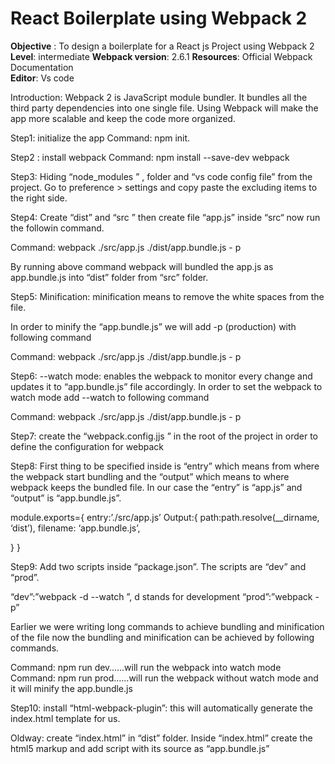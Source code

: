  
# React Boilerplate using Webpack 2 
<strong>Objective</strong> : To design a boilerplate for a React js Project using Webpack 2<br/>
<strong>Level</strong>: intermediate 
<strong>Webpack version</strong>: 2.6.1
<strong>Resources</strong>: Official Webpack Documentation  
<strong>Editor</strong>: Vs code
 
 
Introduction: Webpack 2 is JavaScript  module bundler. It bundles all the third party dependencies into one single file. Using Webpack will make the app more scalable and keep the code more organized. 
 
Step1: initialize the app
Command: npm init.
 
Step2 : install webpack 
Command: npm install --save-dev webpack
 
Step3: Hiding “node_modules ” , folder  and “vs code config file” from the project. Go to preference > settings and  copy paste the excluding items to the right side.
 
Step4: Create “dist” and “src ” then create file “app.js” inside “src“ now run the followin command.
 
Command: webpack ./src/app.js ./dist/app.bundle.js - p 
 
By running above command webpack will bundled the app.js as app.bundle.js into “dist” folder from “src” folder.
 
Step5: Minification: minification means to remove the white spaces from the file.
 
In order to minify the “app.bundle.js” we will add -p (production) with following command
 
Command: webpack ./src/app.js ./dist/app.bundle.js - p 
 
Step6: --watch mode: enables the webpack to monitor every change and updates it to “app.bundle.js” file  accordingly.
 In order to set the webpack to watch mode add --watch to following command
 
Command: webpack ./src/app.js ./dist/app.bundle.js - p 
 
Step7: create the “webpack.config.jjs ” in the root of the project in order to define the configuration for webpack
 
Step8: First thing to be specified inside is “entry” which means from where the webpack start bundling and the “output” which means to where webpack keeps the bundled file. In our case the “entry” is “app.js” and “output” is “app.bundle.js”.
 
module.exports={
entry:’./src/app.js’
Output:{
path:path.resolve(__dirname, ‘dist’),
filename: ‘app.bundle.js’,
 
} 
}
 
Step9: Add two scripts inside “package.json”. The scripts are “dev” and “prod”.
 
“dev”:”webpack -d --watch ”, d stands for development
“prod”:”webpack -p”
 
Earlier we were writing long commands to achieve bundling and minification of the file now the bundling and minification can be achieved by following commands.
 
Command:  npm run dev…...will run the webpack into watch mode  
Command:  npm run prod…...will run the webpack without watch mode and it will minify the app.bundle.js
 
 
 
 
Step10: install “html-webpack-plugin”: this will automatically generate the index.html template for us.
 
 
Oldway: create “index.html” in “dist” folder. Inside “index.html” create the html5 markup and add script with its source as “app.bundle.js”
 
<!DOCTYPE html>
<html>
  <head>
    <meta http-equiv="Content-type" content="text/html; charset=utf-8"/>
    <title>My Project</title>
  </head>
  <body>
    <div id='root'></div>
      <script type="text/javascript" src="app.bundle.js></script>
  </body>
</html>
 
New way: the html plugin is now generated through html-webpack plugin
Command: npm install --save -dev html webpack plugin 
And then configure it inside the wepack.config.js
When you will run the app the index.html will be generated
 
The configuration of the html-webpack-plugin
 
1st: Import it to webpack.config.js
const HtmlWebpackPlugin = require('html-webpack-plugin');
 
2nd: place it into plugins section 
 
plugins: [
 
        new HtmlWebpackPlugin({
            title: 'Webpack2 Learning',
            minify: {
                collapseWhitespace: true
            },
            hash: true,
            template: './public/index.html'
        }),
    ]
 
Webpack 2 style, css, sass-loader
 
Loaders: Loaders allows to preprocess files as you load them. They also transform files from different lnguages.
To include css files we need “css-loader”
 
 
Step 11: install css-loader
Command: npm install --save -dev css-loader
 
After installing “css-loader ” and configuring it in “webpack.config.js” create “app.css” inside the “src” folder and  create some styles inside “app.css” finally import it to “app.js” 
Now if we run the project in the browser the project will run successfully, however the styles will not be visible. In order to solve this problem we nee style loader.
 
 
Step 12: install “style-loader” 
Command: npm install --save-dev style-loader
After installing style-loader, configure it to “webpack.config.js”
Now if you run the app the styles would be visible.
 
Step 13: install sass-loader and node-sass to handle css in sass.
Command: npm install --save-dev sass-loader node-sass
After convert the app.css to app.scss
 
Step 14: install “ExtractTextPlugin” in order bundle styles into one single file and export it to dist folder.
Currently the styles ar inline.
Command: npm install --save-dev extract-text-webpack-plugin
After installing the plugin, import it to “webpack.config.js” as follow,
 
const ExtractTextPlugin = require('extract-text-webpack-plugin');
 
After importing it, update the plugins section inside “webpack.config.js” with following code.
new ExtractTextPlugin({
            filename: 'style.css',
            disable: !isProd,
            allChunks: true
        }),
 
Step 15: install webpack dev server
command : npm install --save-dev webpack-dev-server
Update package.json: “dev”:”webpack-dev-server”
Webpack Dev Server: It provides the live reloading. It reloads the page every time the changes are made.
Configure the webpack dev server inside “webpack.config.js” as follow
devServer: {
        contentBase: path.join(__dirname, 'dist'),
        compress: true,
        hot: true,
        open: true
    },
 
The main difference between Webpack and Webpack Dev Server is that in Webpack renders and writes the files directly on the disk whereas in Webpack Dev Server the files are served from memory.
 
Step 16: install React, ReactDOM and all necessary babel needed to load javascript also add HMR.
Command: npm install --save react react-dom
Command: npm install --save-dev babel-cli babel-loader babel-core babel-preset-es2015 babel-preset-react
Command: npm install --save react-hot-loader
After installing the above packages create the file “index.js” in the “src” folder and write the following code inside the file   
 
import React from 'react';
import ReactDOM from 'react-dom';
import App from './app';
import { AppContainer } from 'react-hot-loader';
// AppContainer is a necessary wrapper component for HMR
 
 
const render=(Component)=>{
    ReactDOM.render(
        <AppContainer>
            <Component />
        </AppContainer>,
        document.getElementById('root')
    )
};
 
render(App);
 
// Hot Module Replacement API
 
if(module.hot){
    module.hot.accept('./app',()=>{
        render(App)
    });
}
 
 
 
After that update the “app.js” as follow
import css from './app.scss';
import React, { Component } from 'react';
class App extends Component {
    render() {
        return (
            <div>
                <h1>Hello from me....</h1>
            </div>
        );
    }
}
export default App;
After that change the entry point in “webpack.config.js” from app.js to index.js
After that create the “.babelrc” file on the root  to transpile the jsx and handle the hmr, update the file with following code.
{
    "presets": [
        [ "es2015",{"modules": false}],
// webpack understands the native import syntax, and uses it for tree shaking
        "react"
        // Transpile React components to JavaScript
    ],
    "plugins": [
        "react-hot-loader/babel"
        // Enables React code to work with HMR.
    ]
}
 
After that update the devServer module inside “webpack.config.js” with  hot :true this entry will enable the HMR(hot module replacement).
 
After that import webpack inside “webpack.config.js”
const webpack = require('webpack');
 
After that add two plugins inside the plugins section of “webpack.config.js”
 
new webpack.HotModuleReplacementPlugin(),
new webpack.NamedModulesPlugin(),
 
After that update the entry and output module inside “webpack.config.js” as follow
entry: [
        'react-hot-loader/patch',
        // activate HMR for React
        'webpack-dev-server/client?http://localhost:8080',
        // bundle the client for webpack-dev-server
        // and connect to the provided endpoint
        'webpack/hot/only-dev-server',
        // bundle the client for hot reloading
        // only- means to only hot reload for successful updates
        './src/index.js'
        // the entry point of our app
    ],
    output: {
        path: path.resolve(__dirname, 'dist'),
        filename: 'bundle.js',
        publicPath: '/'
    },
 
 After that update the plugins section with 
 
 
Step 17: Setting up production and development environment so that we can use ”extract-text-webpack-plugin” in production mode and and HMR in development mode. We are doing this because ”extract-text-webpack-plugin” does not work with HMR.
 
 
Since we are using windows therefore we have to install
Command: npm install --save-dev cross-env
 
Now let’s make some changes in “package.json” scripts as follow
 "scripts": {
    "dev": "webpack-dev-server",
    "prod": "npm run clean && cross-env NODE_ENV=production webpack -p",
    "clean": "rm -rf ./dist"
  },
 
After that we will make some changes inside “webpack.config.js” file as follow 
 
 
const isProd = process.env.NODE_ENV === 'production' // this will return true or false
const cssDev = ['style-loader', 'css-loader', 'sass-loader'];
const cssProd = ExtractTextPlugin.extract({
    fallback: 'style-loader',
    use: ['css-loader', 'sass-loader'],
    publicPath: '/dist'
 
})
 
const cssConfig = isProd ? cssProd : cssDev;
 
 
Pass the “cssConfig” inside the loaders module.
Now if we are in development mode the HMR will be functional and in production mode the ”extract-text-webpack-plugin” will be functional.
 
 
Step 18: Adding Linter to the project. Linters are very important for a project
Command: npm install --save-dev eslint
Command: npm install --save-dev eslint-loader
Command: npm install --save-dev eslint-config-standard eslint-config-standard-react eslint-plugin-standard eslint-plugin-promise eslint-plugin-import eslint-plugin-node eslint-plugin-react

Now create eslintrc.json in the root folder and write following code

{
    "extends": ["standard", "standard-react"]
}

 
That's it………..
 
